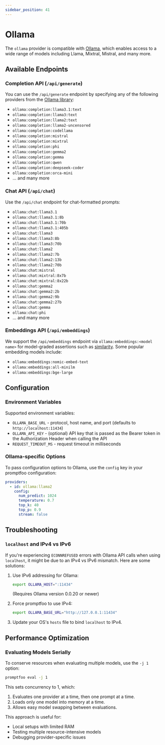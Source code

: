 ```yaml
---
sidebar_position: 41
---
```


# Ollama

The `ollama` provider is compatible with [Ollama](https://github.com/jmorganca/ollama), which enables access to a wide range of models including Llama, Mixtral, Mistral, and many more.

## Available Endpoints

### Completion API (`/api/generate`)

You can use the `/api/generate` endpoint by specifying any of the following providers from the [Ollama library](https://ollama.ai/library):

- `ollama:completion:llama3.1:text`
- `ollama:completion:llama3:text`
- `ollama:completion:llama2:text`
- `ollama:completion:llama2-uncensored`
- `ollama:completion:codellama`
- `ollama:completion:mistral`
- `ollama:completion:mixtral`
- `ollama:completion:phi`
- `ollama:completion:gemma2`
- `ollama:completion:gemma`
- `ollama:completion:qwen`
- `ollama:completion:deepseek-coder`
- `ollama:completion:orca-mini`
- ... and many more

### Chat API (`/api/chat`)

Use the `/api/chat` endpoint for chat-formatted prompts:

- `ollama:chat:llama3.1`
- `ollama:chat:llama3.1:8b`
- `ollama:chat:llama3.1:70b`
- `ollama:chat:llama3.1:405b`
- `ollama:chat:llama3`
- `ollama:chat:llama3:8b`
- `ollama:chat:llama3:70b`
- `ollama:chat:llama2`
- `ollama:chat:llama2:7b`
- `ollama:chat:llama2:13b`
- `ollama:chat:llama2:70b`
- `ollama:chat:mistral`
- `ollama:chat:mixtral:8x7b`
- `ollama:chat:mixtral:8x22b`
- `ollama:chat:gemma2`
- `ollama:chat:gemma2:2b`
- `ollama:chat:gemma2:9b`
- `ollama:chat:gemma2:27b`
- `ollama:chat:gemma`
- `ollama:chat:phi`
- ... and many more

### Embeddings API (`/api/embeddings`)

We support the `/api/embeddings` endpoint via `ollama:embeddings:<model name>` for model-graded assertions such as [similarity](/docs/configuration/expected-outputs/similar/). Some popular embedding models include:

- `ollama:embeddings:nomic-embed-text`
- `ollama:embeddings:all-minilm`
- `ollama:embeddings:bge-large`

## Configuration

### Environment Variables

Supported environment variables:

- `OLLAMA_BASE_URL` - protocol, host name, and port (defaults to `http://localhost:11434`)
- `OLLAMA_API_KEY` - (optional) API key that is passed as the Bearer token in the Authorization Header when calling the API
- `REQUEST_TIMEOUT_MS` - request timeout in milliseconds

### Ollama-specific Options

To pass configuration options to Ollama, use the `config` key in your promptfoo configuration:

```yaml title=promptfooconfig.yaml
providers:
  - id: ollama:llama2
    config:
      num_predict: 1024
      temperature: 0.7
      top_k: 40
      top_p: 0.9
      stream: false
```

## Troubleshooting

### `localhost` and IPv4 vs IPv6

If you're experiencing `ECONNREFUSED` errors with Ollama API calls when using `localhost`, it might be due to an IPv4 vs IPv6 mismatch. Here are some solutions:

1. Use IPv6 addressing for Ollama:

   ```sh
   export OLLAMA_HOST=":11434"
   ```

   (Requires Ollama version 0.0.20 or newer)

2. Force promptfoo to use IPv4:

   ```sh
   export OLLAMA_BASE_URL="http://127.0.0.1:11434"
   ```

3. Update your OS's `hosts` file to bind `localhost` to IPv4.

## Performance Optimization

### Evaluating Models Serially

To conserve resources when evaluating multiple models, use the `-j 1` option:

```bash
promptfoo eval -j 1
```

This sets concurrency to 1, which:

1. Evaluates one provider at a time, then one prompt at a time.
2. Loads only one model into memory at a time.
3. Allows easy model swapping between evaluations.

This approach is useful for:

- Local setups with limited RAM
- Testing multiple resource-intensive models
- Debugging provider-specific issues
